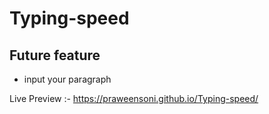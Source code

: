 # Typing-speed

## Future feature
 - input your paragraph

Live Preview :- https://praweensoni.github.io/Typing-speed/


